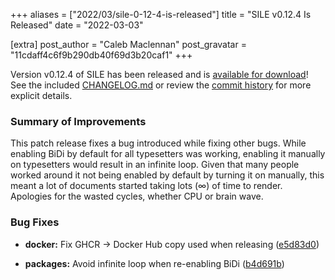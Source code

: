 +++
aliases = ["2022/03/sile-0-12-4-is-released"]
title = "SILE v0.12.4 Is Released"
date = "2022-03-03"

[extra]
post_author = "Caleb Maclennan"
post_gravatar = "11cdaff4c6f9b290db40f69d3b20caf1"
+++

Version v0.12.4 of SILE has been released and is [available for download][release]!
See the included [CHANGELOG.md][changelog] or review the [commit history][commits] for more explicit details.

### Summary of Improvements

This patch release fixes a bug introduced while fixing other bugs.
While enabling BiDi by default for all typesetters was working, enabling it manually on typesetters would result in an infinite loop.
Given that many people worked around it not being enabled by default by turning it on manually, this meant a lot of documents started taking lots (∞) of time to render.
Apologies for the wasted cycles, whether CPU or brain wave.

### Bug Fixes

* **docker:** Fix GHCR → Docker Hub copy used when releasing ([e5d83d0](https://github.com/sile-typesetter/sile/commit/e5d83d01a68e83ad951e31033a865a922c01859b))
* **packages:** Avoid infinite loop when re-enabling BiDi ([b4d691b](https://github.com/sile-typesetter/sile/commit/b4d691b29ff4b28f80a93f6c0731164725f84055))

  [release]: https://github.com/sile-typesetter/sile/releases/tag/v0.12.4
  [changelog]: https://github.com/sile-typesetter/sile/blob/master/CHANGELOG.md
  [commits]: https://github.com/sile-typesetter/sile/compare/v0.12.3...v0.12.4

